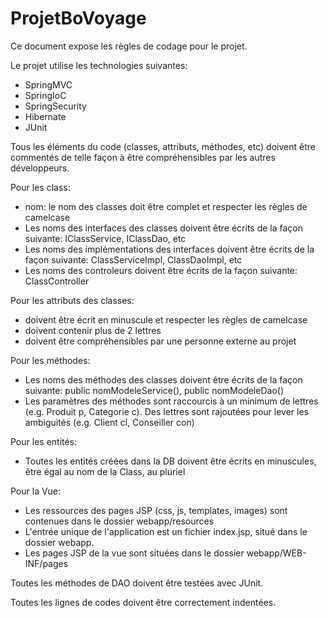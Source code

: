 # ProjetBoVoyage

Ce document expose les règles de codage pour le projet.

Le projet utilise les technologies suivantes:
  - SpringMVC
  - SpringIoC
  - SpringSecurity
  - Hibernate
  - JUnit
  

Tous les éléments du code (classes, attributs, méthodes, etc) doivent être commentés de telle façon à être compréhensibles par 
les autres développeurs.

Pour les class:
  - nom: le nom des classes doit être complet et respecter les règles de camelcase
  - Les noms des interfaces des classes doivent être écrits de la façon suivante: IClassService, IClassDao, etc
  - Les noms des implémentations des interfaces doivent être écrits de la façon suivante: ClassServiceImpl, ClassDaoImpl, etc
  - Les noms des controleurs doivent être écrits de la façon suivante: ClassController
  
Pour les attributs des classes:
  - doivent être écrit en minuscule et respecter les règles de camelcase
  - doivent contenir plus de 2 lettres
  - doivent être compréhensibles par une personne externe au projet
  
Pour les méthodes:
  - Les noms des méthodes des classes doivent être écrits de la façon suivante: public <?> nomModeleService(), public <?> nomModeleDao()
  - Les paramètres des méthodes sont raccourcis à un minimum de lettres (e.g. Produit p, Categorie c). Des lettres sont rajoutées 
  pour lever les ambiguités (e.g. Client cl, Conseiller con)
  
Pour les entités:
  - Toutes les entités créées dans la DB doivent être écrits en minuscules, être égal au nom de la Class, au pluriel
  
Pour la Vue:
  - Les ressources des pages JSP (css, js, templates, images) sont contenues dans le dossier webapp/resources
  - L'entrée unique de l'application est un fichier index.jsp, situé dans le dossier webapp.
  - Les pages JSP de la vue sont situées dans le dossier webapp/WEB-INF/pages
  
Toutes les méthodes de DAO doivent être testées avec JUnit.

Toutes les lignes de codes doivent être correctement indentées.
